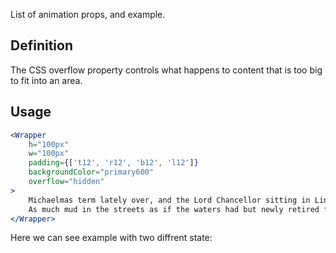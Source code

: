 List of animation props, and example.

## 	Definition

The CSS overflow property controls what happens to content that is too big to fit into an area.

## Usage 

```jsx
<Wrapper
	h="100px"
	w="100px"
	padding={['t12', 'r12', 'b12', 'l12']}
	backgroundColor="primary600"
	overflow="hidden"
>
	Michaelmas term lately over, and the Lord Chancellor sitting in Lincoln's Inn Hall. Implacable November weather.
	As much mud in the streets as if the waters had but newly retired from the face of the earth.
</Wrapper>
```

Here we can see example with two diffrent state:
